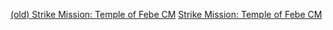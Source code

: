 [(old) Strike Mission: Temple of Febe CM](https://github.com/CSMRu/gws2/blob/main/Strike%20Mission/(old)%20Temple%20of%20Febe%20CM.md)
[Strike Mission: Temple of Febe CM](https://github.com/CSMRu/gws2/blob/main/Strike%20Mission/Temple%20of%20Febe%20CM.md)
